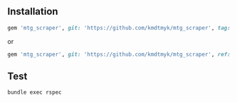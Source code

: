 ## Installation

```ruby
gem 'mtg_scraper', git: 'https://github.com/kmdtmyk/mtg_scraper', tag: '<tag_name>'
```

or

```ruby
gem 'mtg_scraper', git: 'https://github.com/kmdtmyk/mtg_scraper', ref: '<commit_hash>'
```

## Test

```
bundle exec rspec
```
